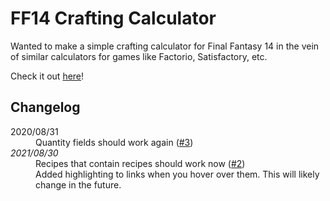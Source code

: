 # FF14 Crafting Calculator

Wanted to make a simple crafting calculator for Final Fantasy 14 in the vein of similar calculators for games like Factorio, Satisfactory, etc.

Check it out [here](https://oliviadetrick.github.io/ffcfui/)!

## Changelog

<dl>
    <dt>2020/08/31</dt>
    <dd>Quantity fields should work again (<a href="https://github.com/oliviadetrick/ffcfui/issues/3">#3</a>)</dd>
    <dt><em>2021/08/30</em></dt>
    <dd>Recipes that contain recipes should work now (<a href="https://github.com/oliviadetrick/ffcfui/issues/2">#2</a>)</dd>
    <dd>Added highlighting to links when you hover over them.  This will likely change in the future.</dd>
</dl>
